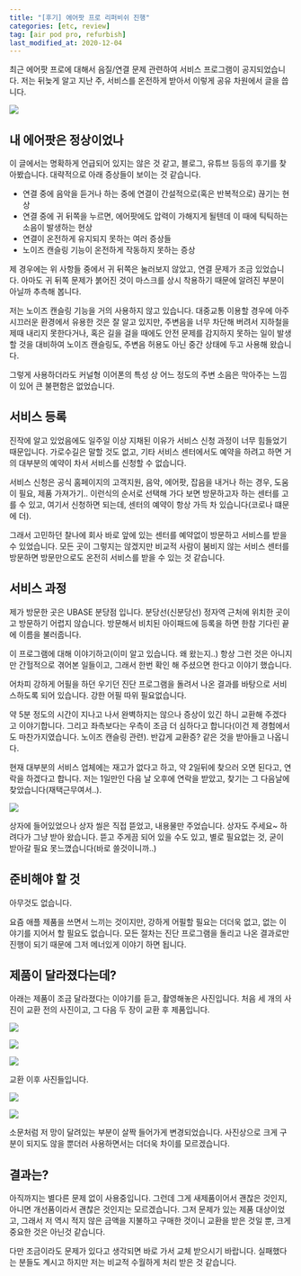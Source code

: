 ```yaml
---
title: "[후기] 에어팟 프로 리퍼비쉬 진행"
categories: [etc, review]
tag: [air pod pro, refurbish]
last_modified_at: 2020-12-04
---
```

최근 에어팟 프로에 대해서 음질/연결 문제 관련하여 서비스 프로그램이 공지되었습니다. 저는 뒤늦게 알고 지난 주, 서비스를 온전하게 받아서 이렇게 공유 차원에서 글을 씁니다.

![](/assets/images/posts/etc/review/2020-12-04-airpod-refurbish/apple-homepage.png)

## 내 에어팟은 정상이었나

이 글에서는 명확하게 언급되어 있지는 않은 것 같고, 블로그, 유튜브 등등의 후기를 찾아봤습니다. 대략적으로 아래 증상들이 보이는 것 같습니다. 

- 연결 중에 음악을 듣거나 하는 중에 연결이 간설적으로(혹은 반복적으로) 끊기는 현상
- 연결 중에 귀 뒤쪽을 누르면, 에어팟에도 압력이 가해지게 될텐데 이 때에 틱틱하는 소음이 발생하는 현상
- 연결이 온전하게 유지되지 못하는 여러 증상들
- 노이즈 캔슬링 기능이 온전하게 작동하지 못하는 증상

제 경우에는 위 사항들 중에서 귀 뒤쪽은 눌러보지 않았고, 연결 문제가 조금 있었습니다. 아마도 귀 뒤쪽 문제가 붉어진 것이 마스크를 상시 착용하기 때문에 알려진 부분이 아닐까 추측해 봅니다. 

저는 노이즈 캔슬링 기능을 거의 사용하지 않고 있습니다. 대중교통 이용할 경우에 아주 시끄러운 환경에서 유용한 것은 잘 알고 있지만, 주변음을 너무 차단해 버려서 지하철을 제때 내리지 못한다거나, 혹은 길을 걸을 때에도 안전 문제를 감지하지 못하는 일이 발생할 것을 대비하여 노이즈 캔슬링도, 주변음 허용도 아닌 중간 상태에 두고 사용해 왔습니다. 

그렇게 사용하더라도 커널형 이어폰의 특성 상 어느 정도의 주변 소음은 막아주는 느낌이 있어 큰 불편함은 없었습니다. 

## 서비스 등록

진작에 알고 있었음에도 일주일 이상 지채된 이유가 서비스 신청 과정이 너무 힘들었기 때문입니다. 가로수길은 말할 것도 없고, 기타 서비스 센터에서도 예약을 하려고 하면 거의 대부분의 예약이 차서 서비스를 신청할 수 없습니다. 

서비스 신청은 공식 홈페이지의 고객지원, 음악, 에어팟, 잡음을 내거나 하는 경우, 도움이 필요, 제품 가져가기.. 이런식의 순서로 선택해 가다 보면 방문하고자 하는 센터를 고를 수 있고, 여기서 신청하면 되는데, 센터의 예약이 항상 가득 차 있습니다(코로나 떄문에 더).

그래서 고민하던 찰나에 회사 바로 앞에 있는 센터를 예약없이 방문하고 서비스를 받을 수 있었습니다. 모든 곳이 그렇지는 않겠지만 비교적 사람이 붐비지 않는 서비스 센터를 방문하면 방문만으로도 온전히 서비스를 받을 수 있는 것 같습니다. 

## 서비스 과정

제가 방문한 곳은 UBASE 분당점 입니다. 분당선(신분당선) 정자역 근처에 위치한 곳이고 방문하기 어렵지 않습니다. 방문해서 비치된 아이패드에 등록을 하면 한참 기다린 끝에 이름을 불러줍니다. 

이 프로그램에 대해 이야기하고(이미 알고 있습니다. 왜 왔는지..) 항상 그런 것은 아니지만 간헐적으로 겪어본 일들이고, 그래서 한번 확인 해 주셨으면 한다고 이야기 했습니다. 

어차피 강하게 어필을 하던 우기던 진단 프로그램을 돌려서 나온 결과를 바탕으로 서비스하도록 되어 있습니다. 강한 어필 따위 필요없습니다. 

약 5분 정도의 시간이 지나고 나서 완벽하지는 않으나 증상이 있긴 하니 교환해 주겠다고 이야기합니다. 그리고 좌측보다는 우측이 조금 더 심하다고 합니다(이건 제 경험에서도 마찬가지였습니다. 노이즈 캔슬링 관련). 반갑게 교환증? 같은 것을 받아들고 나옵니다. 

현재 대부분의 서비스 업체에는 재고가 없다고 하고, 약 2일뒤에 찾으러 오면 된다고, 연락을 하겠다고 합니다. 저는 1일만인 다음 날 오후에 연락을 받았고, 찾기는 그 다음날에 찾았습니다(재택근무여서..).

![](/assets/images/posts/etc/review/2020-12-04-airpod-refurbish/IMG_1942.jpeg)

상자에 들어있었으나 상자 씰은 직접 뜯었고, 내용물만 주었습니다. 상자도 주세요~ 하려다가 그냥 받아 왔습니다. 뜯고 주게끔 되어 있을 수도 있고, 별로 필요없는 것, 굳이 받아갈 필요 못느꼈습니다(바로 쓸것이니까..)

## 준비해야 할 것

아무것도 없습니다. 

요즘 애플 제품을 쓰면서 느끼는 것이지만, 강하게 어필할 필요는 더더욱 없고, 없는 이야기를 지어서 할 필요도 없습니다. 모든 절차는 진단 프로그램을 돌리고 나온 결과로만 진행이 되기 때문에 그저 메너있게 이야기 하면 됩니다. 

## 제품이 달라졌다는데?

아래는 제품이 조금 달라졌다는 이야기를 듣고, 촬영해놓은 사진입니다. 처음 세 개의 사진이 교환 전의 사진이고, 그 다음 두 장이 교환 후 제품입니다. 

![](/assets/images/posts/etc/review/2020-12-04-airpod-refurbish/IMG_5015.jpeg)

![](/assets/images/posts/etc/review/2020-12-04-airpod-refurbish/IMG_5016.jpeg)

![](/assets/images/posts/etc/review/2020-12-04-airpod-refurbish/IMG_5017.jpeg)

교환 이후 사진들입니다. 

![](/assets/images/posts/etc/review/2020-12-04-airpod-refurbish/IMG_5040.jpeg)

![](/assets/images/posts/etc/review/2020-12-04-airpod-refurbish/IMG_5041.jpeg)

소문처럼 저 망이 달려있는 부분이 살짝 들어가게 변경되었습니다. 사진상으로 크게 구분이 되지도 않을 뿐더러 사용하면서는 더더욱 차이를 모르겠습니다. 

## 결과는?

아직까지는 별다른 문제 없이 사용중입니다. 그런데 그게 새제품이어서 괜찮은 것인지, 아니면 개선품이라서 괜찮은 것인지는 모르겠습니다. 그저 문제가 있는 제품 대상이었고, 그래서 저 역시 적지 않은 금액을 지불하고 구매한 것이니 교환을 받은 것일 뿐, 크게 중요한 것은 아닌것 같습니다. 

다만 조금이라도 문제가 있다고 생각되면 바로 가서 교체 받으시기 바랍니다. 실패했다는 분들도 계시고 하지만 저는 비교적 수월하게 처리 받은 것 같습니다. 
